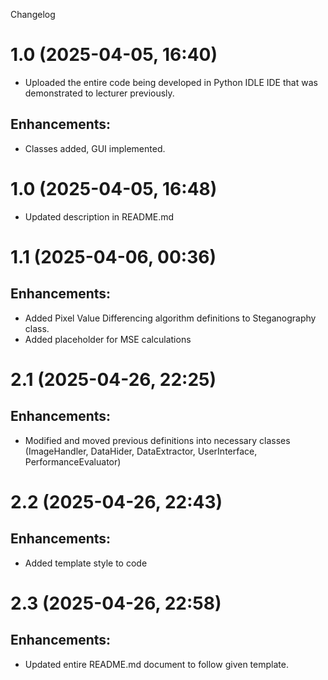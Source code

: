 Changelog

# 1.0 (2025-04-05, 16:40)
- Uploaded the entire code being developed in Python IDLE IDE that was demonstrated to lecturer previously.

## Enhancements:
- Classes added, GUI implemented.

# 1.0 (2025-04-05, 16:48)
- Updated description in README.md

# 1.1 (2025-04-06, 00:36)
## Enhancements:
- Added Pixel Value Differencing algorithm definitions to Steganography class.
- Added placeholder for MSE calculations

# 2.1 (2025-04-26, 22:25)
## Enhancements:
- Modified and moved previous definitions into necessary classes (ImageHandler, DataHider, DataExtractor, UserInterface, PerformanceEvaluator)

# 2.2 (2025-04-26, 22:43)
## Enhancements:
- Added template style to code

# 2.3 (2025-04-26, 22:58)
## Enhancements:
- Updated entire README.md document to follow given template.
